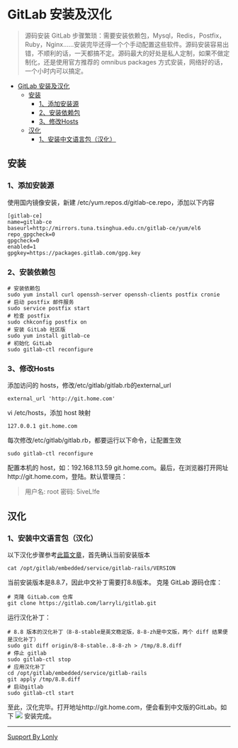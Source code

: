 # GitLab 安装及汉化

> 源码安装 GitLab 步骤繁琐：需要安装依赖包，Mysql，Redis，Postfix，Ruby，Nginx……安装完毕还得一个个手动配置这些软件。源码安装容易出错，不顺利的话，一天都搞不定。源码最大的好处是私人定制，如果不做定制化，还是使用官方推荐的 omnibus packages 方式安装，网络好的话，一个小时内可以搞定。
> 

<!-- TOC -->

- [GitLab 安装及汉化](#gitlab-安装及汉化)
    - [安装](#安装)
        - [1、添加安装源](#1添加安装源)
        - [2、安装依赖包](#2安装依赖包)
        - [3、修改Hosts](#3修改hosts)
    - [汉化](#汉化)
        - [1、安装中文语言包（汉化）](#1安装中文语言包汉化)

<!-- /TOC -->

## 安装

### 1、添加安装源
使用国内镜像安装，新建 /etc/yum.repos.d/gitlab-ce.repo，添加以下内容
```
[gitlab-ce]
name=gitlab-ce
baseurl=http://mirrors.tuna.tsinghua.edu.cn/gitlab-ce/yum/el6
repo_gpgcheck=0
gpgcheck=0
enabled=1
gpgkey=https://packages.gitlab.com/gpg.key
```

### 2、安装依赖包
```
# 安装依赖包
sudo yum install curl openssh-server openssh-clients postfix cronie
# 启动 postfix 邮件服务
sudo service postfix start
# 检查 postfix
sudo chkconfig postfix on
# 安装 GitLab 社区版
sudo yum install gitlab-ce
# 初始化 GitLab
sudo gitlab-ctl reconfigure
```

### 3、修改Hosts
添加访问的 hosts，修改/etc/gitlab/gitlab.rb的external_url
```
external_url 'http://git.home.com'
```
vi /etc/hosts，添加 host 映射
```
127.0.0.1 git.home.com
```
每次修改/etc/gitlab/gitlab.rb，都要运行以下命令，让配置生效
```
sudo gitlab-ctl reconfigure
```
配置本机的 host，如：192.168.113.59 git.home.com。最后，在浏览器打开网址http://git.home.com，登陆。默认管理员：
> 用户名: root
> 密码: 5iveL!fe


## 汉化

### 1、安装中文语言包（汉化）
以下汉化步骤参考[此篇文章](https://larryli.cn/2015/07/644905)，首先确认当前安装版本
```
cat /opt/gitlab/embedded/service/gitlab-rails/VERSION
```
当前安装版本是8.8.7，因此中文补丁需要打8.8版本。
克隆 GitLab 源码仓库：
```
# 克隆 GitLab.com 仓库
git clone https://gitlab.com/larryli/gitlab.git
```
运行汉化补丁：
```
# 8.8 版本的汉化补丁（8-8-stable是英文稳定版，8-8-zh是中文版，两个 diff 结果便是汉化补丁）
sudo git diff origin/8-8-stable..8-8-zh > /tmp/8.8.diff
# 停止 gitlab
sudo gitlab-ctl stop
# 应用汉化补丁
cd /opt/gitlab/embedded/service/gitlab-rails
git apply /tmp/8.8.diff  
# 启动gitlab
sudo gitlab-ctl start
```
至此，汉化完毕。打开地址http://git.home.com，便会看到中文版的GitLab。如下
![](http://omdis1w10.bkt.clouddn.com/gitlab-zh.jpg)
安装完成。

____
[Support By Lonly](mailto:lonly197@gmail.com)